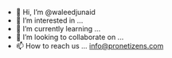 - 👋 Hi, I’m @waleedjunaid
- 👀 I’m interested in ...
- 🌱 I’m currently learning ...
- 💞️ I’m looking to collaborate on ...
- 📫 How to reach us ... info@pronetizens.com

<!---
waleedjunaid/waleedjunaid is a ✨ special ✨ repository because its `README.md` (this file) appears on your GitHub profile.
You can click the Preview link to take a look at your changes.
--->
